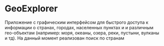 # GeoExplorer
Приложение с графическим интерфейсом для быстрого доступа к информации о странах, городах, населенных пунктах и и различным гео-объектам (например: моря, океаны, озера, реки, пустыни, вулканы и тд). На данный момент реализован поиск по странам
